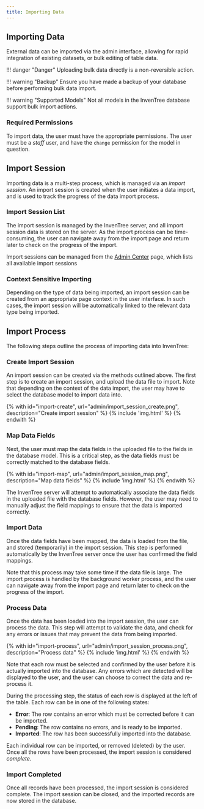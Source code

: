 ```yaml
---
title: Importing Data
---
```


## Importing Data

External data can be imported via the admin interface, allowing for rapid integration of existing datasets, or bulk editing of table data.

!!! danger "Danger"
    Uploading bulk data directly is a non-reversible action.

!!! warning "Backup"
    Ensure you have made a backup of your database before performing bulk data import.

!!! warning "Supported Models"
    Not all models in the InvenTree database support bulk import actions.

### Required Permissions

To import data, the user must have the appropriate permissions. The user must be a *staff* user, and have the `change` permission for the model in question.

## Import Session

Importing data is a multi-step process, which is managed via an *import session*. An import session is created when the user initiates a data import, and is used to track the progress of the data import process.

### Import Session List

The import session is managed by the InvenTree server, and all import session data is stored on the server. As the import process can be time-consuming, the user can navigate away from the import page and return later to check on the progress of the import.

Import sessions can be managed from the [Admin Center](./admin.md#admin-center) page, which lists all available import sessions

### Context Sensitive Importing

Depending on the type of data being imported, an import session can be created from an appropriate page context in the user interface. In such cases, the import session will be automatically linked to the relevant data type being imported.

## Import Process

The following steps outline the process of importing data into InvenTree:

### Create Import Session

An import session can be created via the methods outlined above. The first step is to create an import session, and upload the data file to import. Note that depending on the context of the data import, the user may have to select the database model to import data into.

{% with id="import-create", url="admin/import_session_create.png", description="Create import session" %}
{% include 'img.html' %}
{% endwith %}

### Map Data Fields

Next, the user must map the data fields in the uploaded file to the fields in the database model. This is a critical step, as the data fields must be correctly matched to the database fields.

{% with id="import-map", url="admin/import_session_map.png", description="Map data fields" %}
{% include 'img.html' %}
{% endwith %}

The InvenTree server will attempt to automatically associate the data fields in the uploaded file with the database fields. However, the user may need to manually adjust the field mappings to ensure that the data is imported correctly.

### Import Data

Once the data fields have been mapped, the data is loaded from the file, and stored (temporarily) in the import session. This step is performed automatically by the InvenTree server once the user has confirmed the field mappings.

Note that this process may take some time if the data file is large. The import process is handled by the background worker process, and the user can navigate away from the import page and return later to check on the progress of the import.

### Process Data

Once the data has been loaded into the import session, the user can process the data. This step will attempt to validate the data, and check for any errors or issues that may prevent the data from being imported.

{% with id="import-process", url="admin/import_session_process.png", description="Process data" %}
{% include 'img.html' %}
{% endwith %}

Note that each row must be selected and confirmed by the user before it is actually imported into the database. Any errors which are detected will be displayed to the user, and the user can choose to correct the data and re-process it.

During the processing step, the status of each row is displayed at the left of the table. Each row can be in one of the following states:

- **Error**: The row contains an error which must be corrected before it can be imported.
- **Pending**: The row contains no errors, and is ready to be imported.
- **Imported**: The row has been successfully imported into the database.

Each individual row can be imported, or removed (deleted) by the user. Once all the rows have been processed, the import session is considered *complete*.

### Import Completed

Once all records have been processed, the import session is considered complete. The import session can be closed, and the imported records are now stored in the database.
